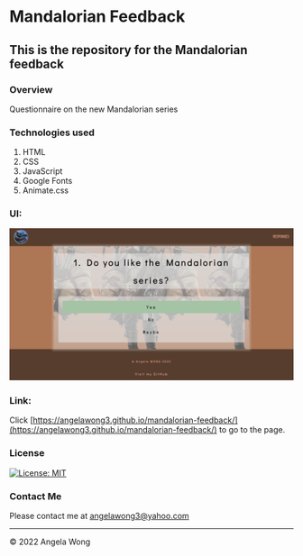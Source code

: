 # Mandalorian Feedback

## This is the repository for the Mandalorian feedback

### Overview

Questionnaire on the new Mandalorian series

### Technologies used

1. HTML
2. CSS
3. JavaScript
4. Google Fonts
5. Animate.css

### UI:

![UI](./assets/img/feedback-UI.png)

### Link:

Click [https://angelawong3.github.io/mandalorian-feedback/](https://angelawong3.github.io/mandalorian-feedback/) to go to the page.

### License

[![License: MIT](https://img.shields.io/badge/License-MIT-yellow.svg)](https://opensource.org/licenses/MIT)

### Contact Me

Please contact me at angelawong3@yahoo.com

---

© 2022 Angela Wong
